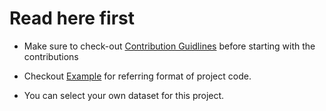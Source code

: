 # Read here first

- Make sure to check-out <a href="https://github.com/GDSC-AUM/OpenOcto-AI-ML/blob/main/contibuting.md">Contribution Guidlines</a> before starting with the contributions

- Checkout <a href="https://github.com/GDSC-AUM/OpenOcto-AI-ML/blob/main/example/example.ipynb">Example</a> for referring format of project code.

- You can select your own dataset for this project.
